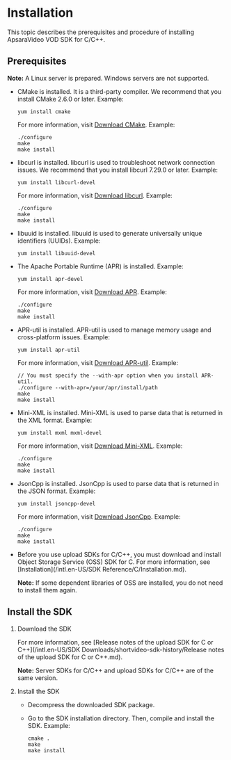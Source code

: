 # Installation

This topic describes the prerequisites and procedure of installing ApsaraVideo VOD SDK for C/C++.

## Prerequisites

**Note:** A Linux server is prepared. Windows servers are not supported.

-   CMake is installed. It is a third-party compiler. We recommend that you install CMake 2.6.0 or later. Example:

    ```
    yum install cmake
    ```

    For more information, visit [Download CMake](https://cmake.org/download/?spm=a2c4g.11186623.2.21.5dda52d4UiTtyc). Example:

    ```
    ./configure
    make
    make install
    ```

-   libcurl is installed. libcurl is used to troubleshoot network connection issues. We recommend that you install libcurl 7.29.0 or later. Example:

    ```
    yum install libcurl-devel
    ```

    For more information, visit [Download libcurl](https://curl.haxx.se/download.html?spm=a2c4g.11186623.2.22.5dda52d4Lxvb8R). Example:

    ```
    ./configure
    make
    make install
    ```

-   libuuid is installed. libuuid is used to generate universally unique identifiers \(UUIDs\). Example:

    ```
    yum install libuuid-devel
    ```

-   The Apache Portable Runtime \(APR\) is installed. Example:

    ```
    yum install apr-devel
    ```

    For more information, visit [Download APR](https://apr.apache.org/download.cgi?spm=a2c4g.11186623.2.23.5dda52d4ZIM0i2&file=download.cgi). Example:

    ```
    ./configure
    make
    make install
    ```

-   APR-util is installed. APR-util is used to manage memory usage and cross-platform issues. Example:

    ```
    yum install apr-util
    ```

    For more information, visit [Download APR-util](https://apr.apache.org/download.cgi?spm=a2c4g.11186623.2.24.5dda52d4bygO9h&file=download.cgi). Example:

    ```
    // You must specify the --with-apr option when you install APR-util.
    ./configure --with-apr=/your/apr/install/path
    make
    make install
    ```

-   Mini-XML is installed. Mini-XML is used to parse data that is returned in the XML format. Example:

    ```
    yum install mxml mxml-devel
    ```

    For more information, visit [Download Mini-XML](https://www.msweet.org/mxml/?spm=a2c4g.11186623.2.25.5dda52d42wQFlq). Example:

    ```
    ./configure
    make
    make install
    ```

-   JsonCpp is installed. JsonCpp is used to parse data that is returned in the JSON format. Example:

    ```
    yum install jsoncpp-devel
    ```

    For more information, visit [Download JsonCpp](https://github.com/open-source-parsers/jsoncpp?spm=a2c4g.11186623.2.26.5dda52d4zyUacn). Example:

    ```
    ./configure
    make
    make install
    ```

-   Before you use upload SDKs for C/C++, you must download and install Object Storage Service \(OSS\) SDK for C. For more information, see [Installation](/intl.en-US/SDK Reference/C/Installation.md).

    **Note:** If some dependent libraries of OSS are installed, you do not need to install them again.


## Install the SDK

1.  Download the SDK

    For more information, see [Release notes of the upload SDK for C or C++](/intl.en-US/SDK Downloads/shortvideo-sdk-history/Release notes of the upload SDK for C or C++.md).

    **Note:** Server SDKs for C/C++ and upload SDKs for C/C++ are of the same version.

2.  Install the SDK
    -   Decompress the downloaded SDK package.
    -   Go to the SDK installation directory. Then, compile and install the SDK. Example:

        ```
        cmake .
        make
        make install
        ```


